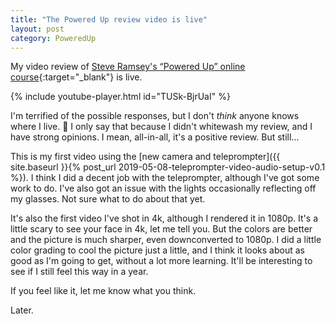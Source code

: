 ```yaml
---
title: "The Powered Up review video is live"
layout: post
category: PoweredUp
---
```

My video review of [Steve Ramsey's “Powered Up” online course](https://theweekendwoodworker.com/powered-up){:target="_blank"} is live.

{% include youtube-player.html id="TUSk-BjrUaI" %}
&nbsp;

I'm terrified of the possible responses, but I don't *think* anyone knows where I live. 🙂 I only say that because I didn't whitewash my review, and I have strong opinions. I mean, all-in-all, it's a positive review. But still...

This is my first video using the [new camera and teleprompter]({{ site.baseurl }}{% post_url 2019-05-08-teleprompter-video-audio-setup-v0.1 %}). I think I did a decent job with the teleprompter, although I've got some work to do. I've also got an issue with the lights occasionally reflecting off my glasses. Not sure what to do about that yet.

It's also the first video I've shot in 4k, although I rendered it in 1080p. It's a little scary to see your face in 4k, let me tell you. But the colors are better and the picture is much sharper, even downconverted to 1080p.  I did a little color grading to cool the picture just a little, and I think it looks about as good as I'm going to get, without a lot more learning. It'll be interesting to see if I still feel this way in a year.

If you feel like it, let me know what you think.

Later.
